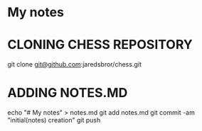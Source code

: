 # My notes

# CLONING CHESS REPOSITORY
git clone git@github.com:jaredsbror/chess.git

# ADDING NOTES.MD
echo "# My notes" > notes.md
git add notes.md
git commit -am "initial(notes) creation"
git push
